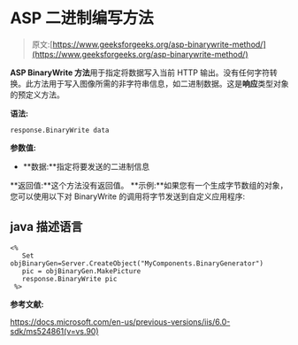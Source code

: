 # ASP 二进制编写方法

> 原文:[https://www.geeksforgeeks.org/asp-binarywrite-method/](https://www.geeksforgeeks.org/asp-binarywrite-method/)

**ASP BinaryWrite 方法**用于指定将数据写入当前 HTTP 输出。没有任何字符转换。此方法用于写入图像所需的非字符串信息，如二进制数据。这是**响应**类型对象的预定义方法。

**语法:**

```
response.BinaryWrite data 
```

**参数值:**

*   **数据:**指定将要发送的二进制信息

**返回值:**这个方法没有返回值。
**示例:**如果您有一个生成字节数组的对象，您可以使用以下对 BinaryWrite 的调用将字节发送到自定义应用程序:

## java 描述语言

```
<%
   Set objBinaryGen=Server.CreateObject("MyComponents.BinaryGenerator")
   pic = objBinaryGen.MakePicture
   response.BinaryWrite pic
 %>
```

**参考文献:**

https://docs.microsoft.com/en-us/previous-versions/iis/6.0-sdk/ms524861(v=vs.90)